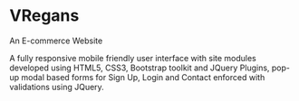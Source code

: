 # VRegans
An E-commerce Website

A fully responsive mobile friendly user interface with site modules developed using HTML5, CSS3, Bootstrap toolkit and JQuery Plugins, pop-up modal based forms for Sign Up, Login and Contact enforced with validations using JQuery.
